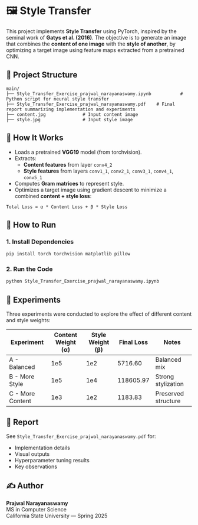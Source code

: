 # 🖼️ Style Transfer

This project implements **Style Transfer** using PyTorch, inspired by the seminal work of **Gatys et al. (2016)**. The objective is to generate an image that combines the **content of one image** with the **style of another**, by optimizing a target image using feature maps extracted from a pretrained CNN.

## 📁 Project Structure

```
main/
├── Style_Transfer_Exercise_prajwal_narayanaswamy.ipynb           # Python script for neural style transfer
├── Style_Transfer_Exercise_prajwal_narayanaswamy.pdf    # Final report summarizing implementation and experiments
├── content.jpg              # Input content image
├── style.jpg                # Input style image
```

## 🚀 How It Works

- Loads a pretrained **VGG19** model (from torchvision).
- Extracts:
  - **Content features** from layer `conv4_2`
  - **Style features** from layers `conv1_1`, `conv2_1`, `conv3_1`, `conv4_1`, `conv5_1`
- Computes **Gram matrices** to represent style.
- Optimizes a target image using gradient descent to minimize a combined **content + style loss**:

```
Total Loss = α * Content Loss + β * Style Loss
```

## 🔧 How to Run

### 1. Install Dependencies

```bash
pip install torch torchvision matplotlib pillow
```

### 2. Run the Code

```bash
python Style_Transfer_Exercise_prajwal_narayanaswamy.ipynb
```

## 🧪 Experiments

Three experiments were conducted to explore the effect of different content and style weights:

| Experiment        | Content Weight (α) | Style Weight (β) | Final Loss   | Notes                      |
|------------------|--------------------|------------------|--------------|----------------------------|
| A - Balanced      | 1e5                | 1e2              | 5716.60      | Balanced mix               |
| B - More Style    | 1e5                | 1e4              | 118605.97    | Strong stylization         |
| C - More Content  | 1e3                | 1e2              | 1183.83      | Preserved structure        |

## 📄 Report

See `Style_Transfer_Exercise_prajwal_narayanaswamy.pdf` for:
- Implementation details
- Visual outputs
- Hyperparameter tuning results
- Key observations

## ✍️ Author

**Prajwal Narayanaswamy**  
MS in Computer Science  
California State University — Spring 2025


